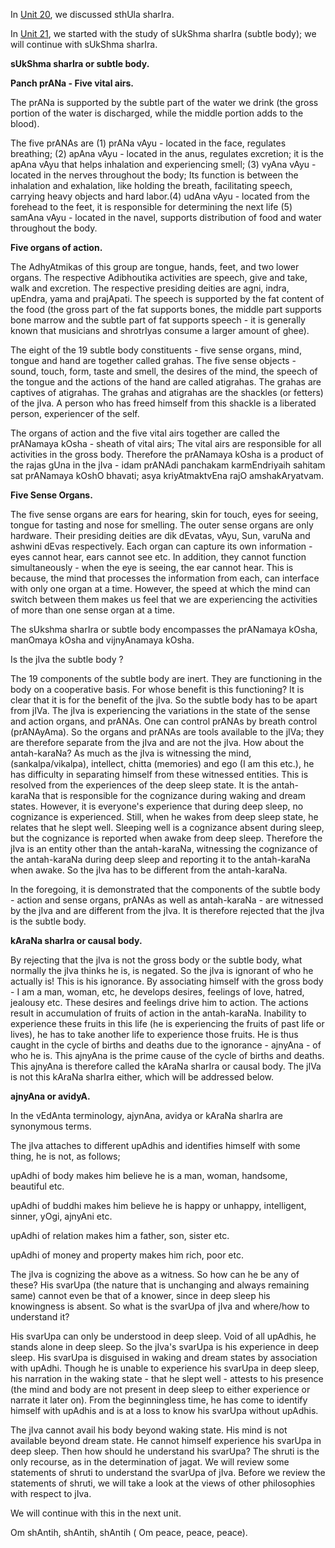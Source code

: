 <p>In <a href="./unit_20.html">Unit 20</a>, we discussed sthUla sharIra.</p>

<p>In <a href="./unit_21.html">Unit 21</a>, we started with the study of sUkShma sharIra (subtle body); we will continue with sUkShma sharIra.</p>

<p><strong>sUkShma sharIra or subtle body.</strong></p>

<p><strong>Panch prANa - Five vital airs.</strong></p>

<p>The prANa is supported by the subtle part of the water we drink (the gross portion of the water is discharged, while the middle portion adds to the blood).</p>

<p>The five prANAs are (1) prANa vAyu - located in the face, regulates breathing; (2) apAna vAyu - located in the anus, regulates excretion; it is the apAna vAyu that helps inhalation and experiencing smell; (3) vyAna vAyu - located in the nerves throughout the body; Its function is between the inhalation and exhalation, like holding the breath, facilitating speech, carrying heavy objects and hard labor.(4) udAna vAyu - located from the forehead to the feet, it is responsible for determining the next life (5) samAna vAyu - located in the navel, supports distribution of food and water throughout the body.</p>

<p><strong>Five organs of action.</strong></p>

<p>The AdhyAtmikas of this group are tongue, hands, feet, and two lower organs. The respective Adibhoutika activities are speech, give and take, walk and excretion. The respective presiding deities are agni, indra, upEndra, yama and prajApati. The speech is supported by the fat content of the food (the gross part of the fat supports bones, the middle part supports bone marrow and the subtle part of fat supports speech - it is generally known that musicians and shrotrIyas consume a larger amount of ghee).</p>

<p>The eight of the 19 subtle body constituents - five sense organs, mind, tongue and hand are together called grahas. The five sense objects - sound, touch, form, taste and smell, the desires of the mind, the speech of the tongue and the actions of the hand are called atigrahas. The grahas are captives of atigrahas. The grahas and atigrahas are the shackles (or fetters) of the jIva. A person who has freed himself from this shackle is a liberated person, experiencer of the self.</p>

<p>The organs of action and the five vital airs together are called the prANamaya kOsha - sheath of vital airs; The vital airs are responsible for all activities in the gross body. Therefore the prANamaya kOsha is a product of the rajas gUna in the jIva - idam prANAdi panchakam karmEndriyaih sahitam sat prANamaya kOshO bhavati; asya kriyAtmaktvEna rajO amshakAryatvam.</p>

<p><strong>Five Sense Organs.</strong></p>

<p>The five sense organs are ears for hearing, skin for touch, eyes for seeing, tongue for tasting and nose for smelling. The outer sense organs are only hardware. Their presiding deities are dik dEvatas, vAyu, Sun, varuNa and ashwini dEvas respectively. Each organ can capture its own information - eyes cannot hear, ears cannot see etc. In addition, they cannot function simultaneously - when the eye is seeing, the ear cannot hear. This is because, the mind that processes the information from each, can interface with only one organ at a time. However, the speed at which the mind can switch between them makes us feel that we are experiencing the activities of more than one sense organ at a time.</p>

<p>The sUkshma sharIra or subtle body encompasses the prANamaya kOsha, manOmaya kOsha and vijnyAnamaya kOsha.</p>

<p>Is the jIva the subtle body ?</p>

<p>The 19 components of the subtle body are inert. They are functioning in the body on a cooperative basis. For whose benefit is this functioning? It is clear that it is for the benefit of the jIva. So the subtle body has to be apart from jIVa. The jIva is experiencing the variations in the state of the sense and action organs, and prANAs. One can control prANAs by breath control (prANAyAma). So the organs and prANAs are tools available to the jIVa; they are therefore separate from the jIva and are not the jIva. How about the antah-karaNa? As much as the jIva is witnessing the mind, (sankalpa/vikalpa), intellect, chitta (memories) and ego (I am this etc.), he has difficulty in separating himself from these witnessed entities. This is resolved from the experiences of the deep sleep state. It is the antah-karaNa that is responsible for the cognizance during waking and dream states. However, it is everyone&#39;s experience that during deep sleep, no cognizance is experienced. Still, when he wakes from deep sleep state, he relates that he slept well. Sleeping well is a cognizance absent during sleep, but the cognizance is reported when awake from deep sleep. Therefore the jIva is an entity other than the antah-karaNa, witnessing the cognizance of the antah-karaNa during deep sleep and reporting it to the antah-karaNa when awake. So the jIva has to be different from the antah-karaNa.</p>

<p>In the foregoing, it is demonstrated that the components of the subtle body - action and sense organs, prANAs  as well as antah-karaNa - are witnessed by the jIva and are different from the jIva. It is therefore rejected that the jIva is the subtle body.</p>

<p><strong>kAraNa sharIra or causal body.</strong></p>

<p>By rejecting that the jIva is not the gross body or the subtle body, what normally the jIva thinks he is, is negated. So the jIva is ignorant of who he actually is!  This is his ignorance. By associating himself with the gross body - I am a man, woman, etc, he develops desires, feelings of love, hatred, jealousy etc. These desires and feelings drive him to action. The actions result in accumulation of fruits of action in the antah-karaNa. Inability to experience these fruits in this life (he is experiencing the fruits of past life or lives), he has to take another life to experience those fruits. He is thus caught in the cycle of births and deaths due to the ignorance - ajnyAna - of who he is. This ajnyAna is the prime cause of the cycle of births and deaths. This ajnyAna is therefore called the kAraNa sharIra or causal body. The jIVa is not this kAraNa sharIra either, which will be addressed below.</p>

<p><strong>ajnyAna or avidyA.</strong></p>

<p>In the vEdAnta terminology, ajynAna, avidya or kAraNa sharIra are synonymous terms.</p>

<p>The jIva attaches to different upAdhis and identifies himself with some thing, he is not, as follows;</p>

<p>upAdhi of body makes him believe he is a man, woman, handsome, beautiful etc.</p>

<p>upAdhi of buddhi makes him believe he is happy or unhappy, intelligent, sinner, yOgi, ajnyAni etc.</p>

<p>upAdhi of relation makes him a father, son, sister etc.</p>

<p>upAdhi of money and property makes him rich, poor etc.</p>

<p>The jIva is cognizing the above as a witness. So how can he be any of these? His svarUpa (the nature that is unchanging and always remaining same) cannot even be that of a knower, since in deep sleep his knowingness is absent. So what is the svarUpa of jIva and where/how to understand it?</p>

<p>His svarUpa can only be understood in deep sleep. Void of all upAdhis, he stands alone in deep sleep. So the jIva&#39;s svarUpa is his experience in deep sleep. His svarUpa is disguised in waking and dream states by association with upAdhi. Though he is unable to experience his svarUpa in deep sleep, his narration in the waking state - that he slept well - attests to his presence (the mind and body are not present in deep sleep to either experience or narrate it later on).  From the beginningless time, he has come to identify himself with upAdhis and is at a loss to know his svarUpa without upAdhis.</p>

<p>The jIva cannot avail his body beyond waking state. His mind is not available beyond dream state. He cannot himself experience his svarUpa in deep sleep. Then how should he understand his svarUpa? The shruti is the only recourse, as in the determination of jagat. We will review some statements of shruti to understand the svarUpa of jIva. Before we review the statements of shruti, we will take a look at the views of other philosophies with respect to jIva.</p>

<p>We will continue with this in the <span class="selflink">next unit</span>.</p>

<p>Om shAntih, shAntih, shAntih ( Om peace, peace, peace).</p>
